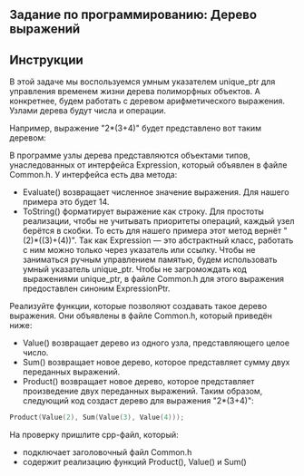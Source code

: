 ## Задание по программированию: Дерево выражений
## Инструкции
В этой задаче мы воспользуемся умным указателем unique_ptr для управления временем жизни дерева полиморфных объектов. А конкретнее, будем работать с деревом арифметического выражения. Узлами дерева будут числа и операции.

Например, выражение "2*(3+4)" будет представлено вот таким деревом:


В программе узлы дерева представляются объектами типов, унаследованных от интерфейса Expression, который объявлен в файле Common.h. У интерфейса есть два метода:

* Evaluate() возвращает численное значение выражения. Для нашего примера это будет 14.
* ToString() форматирует выражение как строку. Для простоты реализации, чтобы не учитывать приоритеты операций, каждый узел берётся в скобки. То есть для нашего примера этот метод вернёт "(2)*((3)+(4))".
Так как Expression — это абстрактный класс, работать с ним можно только через указатель или ссылку. Чтобы не заниматься ручным управлением памятью, будем использовать умный указатель unique_ptr. Чтобы не загромождать код выражениями unique_ptr<Expression>, в файле Common.h для этого выражения предоставлен синоним ExpressionPtr.

Реализуйте функции, которые позволяют создавать такое дерево выражения. Они объявлены в файле Common.h, который приведён ниже:

* Value() возвращает дерево из одного узла, представляющего целое число.
* Sum() возвращает новое дерево, которое представляет сумму двух переданных выражений.
* Product() возвращает новое дерево, которое представляет произведение двух переданных выражений.
Таким образом, следующий код создаст дерево для выражения "2*(3+4)":
```C++
Product(Value(2), Sum(Value(3), Value(4)));
```
На проверку пришлите cpp-файл, который:
* подключает заголовочный файл Common.h
* содержит реализацию функций Product(), Value() и Sum()
